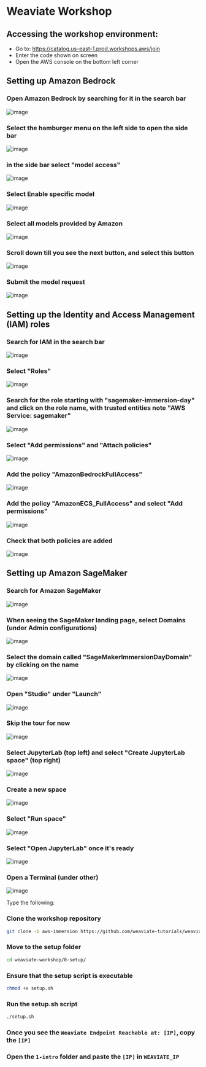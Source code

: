 # Weaviate Workshop


## Accessing the workshop environment:

- Go to: https://catalog.us-east-1.prod.workshops.aws/join
- Enter the code shown on screen
- Open the AWS console on the bottom left corner

## Setting up Amazon Bedrock

### Open Amazon Bedrock by searching for it in the search bar
![image](./static/1.0.png)

### Select the hamburger menu on the left side to open the side bar
![image](./static/1.1.png)

### in the side bar select "model access"
![image](./static/1.2.png)

### Select Enable specific model
![image](./static/1.4.png)

### Select all models provided by Amazon 
![image](./static/1.5.png)

### Scroll down till you see the next button, and select this button
![image](./static/1.6.png)

### Submit the model request
![image](./static/1.7.png)

## Setting up the Identity and Access Management (IAM) roles

### Search for IAM in the search bar
![image](./static/2.0.png)

### Select "Roles"
![image](./static/2.1.png)

### Search for the role starting with "sagemaker-immersion-day" and click on the role name, with trusted entities note "AWS Service: sagemaker"
![image](./static/2.2.png)

### Select "Add permissions" and "Attach policies"
![image](./static/2.3.png)

### Add the policy "AmazonBedrockFullAccess"
![image](./static/2.4.png)

### Add the policy "AmazonECS_FullAccess" and select "Add permissions"
![image](./static/2.5.png)

### Check that both policies are added
![image](./static/2.6.png)

## Setting up Amazon SageMaker

### Search for Amazon SageMaker
![image](./static/3.0.png)

### When seeing the SageMaker landing page, select Domains (under Admin configurations)
![image](./static/3.1.png)

### Select the domain called "SageMakerImmersionDayDomain" by clicking on the name
![image](./static/3.2.png)

### Open "Studio" under "Launch"
![image](./static/3.3.png)

### Skip the tour for now
![image](./static/3.4.png)

### Select JupyterLab (top left) and select "Create JupyterLab space" (top right)
![image](./static/3.5.png)

### Create a new space
![image](./static/3.6.png)

### Select "Run space"
![image](./static/3.7.png)

### Select "Open JupyterLab" once it's ready
![image](./static/3.8.png)

### Open a Terminal (under other)
![image](./static/3.9.png)

Type the following:

### Clone the workshop repository
```bash
git clone -b aws-immersion https://github.com/weaviate-tutorials/weaviate-workshop
```

### Move to the setup folder
```bash
cd weaviate-workshop/0-setup/
```

### Ensure that the setup script is executable
```bash
chmod +x setup.sh
```

### Run the setup.sh script
```bash
./setup.sh
```

### Once you see the `Weaviate Endpoint Reachable at: [IP]`, copy the `[IP]` 

### Open the `1-intro` folder and paste the `[IP]` in `WEAVIATE_IP`